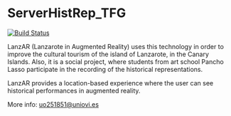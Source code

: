 # ServerHistRep_TFG
[![Build Status](https://travis-ci.org/marcialfps/ServerHistRep_TFG.svg?branch=master)](https://travis-ci.org/marcialfps/ServerHistRep_TFG)

LanzAR (Lanzarote in Augmented Reality) uses this technology in order to improve the cultural tourism of the island of Lanzarote, in the Canary Islands. Also, it is a social project, where students from art school Pancho Lasso participate in the recording of the historical representations.

LanzAR provides a location-based experience where the user can see historical performances in augmented reality.

More info: uo251851@uniovi.es
